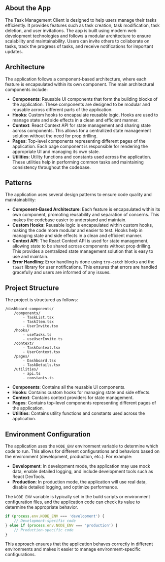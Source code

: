 ## About the App

The Task Management Client is designed to help users manage their tasks efficiently. It provides features such as task creation, task modification, task deletion, and user invitations. The app is built using modern web development technologies and follows a modular architecture to ensure scalability and maintainability. Users can invite others to collaborate on tasks, track the progress of tasks, and receive notifications for important updates.

## Architecture

The application follows a component-based architecture, where each feature is encapsulated within its own component. The main architectural components include:

- **Components**: Reusable UI components that form the building blocks of the application. These components are designed to be modular and reusable across different parts of the application.
- **Hooks**: Custom hooks to encapsulate reusable logic. Hooks are used to manage state and side effects in a clean and efficient manner.
- **Context**: React Context API for state management and sharing state across components. This allows for a centralized state management solution without the need for prop drilling.
- **Pages**: Top-level components representing different pages of the application. Each page component is responsible for rendering the appropriate UI and managing its own state.
- **Utilities**: Utility functions and constants used across the application. These utilities help in performing common tasks and maintaining consistency throughout the codebase.

## Patterns

The application uses several design patterns to ensure code quality and maintainability:

- **Component-Based Architecture**: Each feature is encapsulated within its own component, promoting reusability and separation of concerns. This makes the codebase easier to understand and maintain.
- **Custom Hooks**: Reusable logic is encapsulated within custom hooks, making the code more modular and easier to test. Hooks help in managing state and side effects in a clean and efficient manner.
- **Context API**: The React Context API is used for state management, allowing state to be shared across components without prop drilling. This provides a centralized state management solution that is easy to use and maintain.
- **Error Handling**: Error handling is done using `try-catch` blocks and the `toast` library for user notifications. This ensures that errors are handled gracefully and users are informed of any issues.

## Project Structure

The project is structured as follows:

```
/dashboard-components/
    /components/
        - TaskList.tsx
        - TaskItem.tsx
        - UserInvite.tsx
    /hooks/
        - useTasks.ts
        - useUserInvite.ts
    /context/
        - TaskContext.tsx
        - UserContext.tsx
    /pages/
        - Dashboard.tsx
        - TaskDetails.tsx
    /utilities/
        - api.ts
        - constants.ts
```

- **Components**: Contains all the reusable UI components.
- **Hooks**: Contains custom hooks for managing state and side effects.
- **Context**: Contains context providers for state management.
- **Pages**: Contains top-level components representing different pages of the application.
- **Utilities**: Contains utility functions and constants used across the application.

## Environment Configuration

The application uses the `NODE_ENV` environment variable to determine which code to run. This allows for different configurations and behaviors based on the environment (development, production, etc.). For example:

- **Development**: In development mode, the application may use mock data, enable detailed logging, and include development tools such as React DevTools.
- **Production**: In production mode, the application will use real data, disable detailed logging, and optimize performance.

The `NODE_ENV` variable is typically set in the build scripts or environment configuration files, and the application code can check its value to determine the appropriate behavior.

```javascript
if (process.env.NODE_ENV === 'development') {
    // Development-specific code
} else if (process.env.NODE_ENV === 'production') {
    // Production-specific code
}
```

This approach ensures that the application behaves correctly in different environments and makes it easier to manage environment-specific configurations.